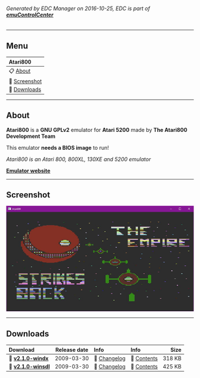 ###### Generated by EDC Manager on 2016-10-25, EDC is part of [**emuControlCenter**](https://github.com/PhoenixInteractiveNL/emuControlCenter/wiki)
***
## Menu
| **Atari800** |
|:---------|
| :clipboard: [About](#about) |
| :sunrise: [Screenshot](#screenshot) |
| :floppy_disk: [Downloads](#downloads) |
***
## About
**Atari800** is a **GNU GPLv2** emulator for **Atari 5200** made by **The Atari800 Development Team**

This emulator **needs a BIOS image** to run!

_Atari800 is an Atari 800, 800XL, 130XE and 5200 emulator_

[**Emulator website**](http://atari800.sourceforge.net)
***
## Screenshot
![](https://raw.githubusercontent.com/PhoenixInteractiveNL/edc-masterhook/master/downloadhooks/atari800/atari800_screen.jpg)
***
## Downloads
| Download | Release date  | Info       | Info       | Size       |
|:---------|:-------------:|:-----------|:-----------|-----------:|
| :floppy_disk: [**v2.1.0-windx**](https://github.com/PhoenixInteractiveNL/edc-repo0001/raw/master/atari800/2.1.0-windx.7z) | 2009-03-30 | :page_facing_up: [Changelog](https://github.com/PhoenixInteractiveNL/edc-repo0001/blob/master/atari800/2.1.0-windx_changelog.txt) | :mag_right: [Contents](https://github.com/PhoenixInteractiveNL/edc-repo0001/blob/master/atari800/2.1.0-windx_contents.txt) | 318 KB |
| :floppy_disk: [**v2.1.0-winsdl**](https://github.com/PhoenixInteractiveNL/edc-repo0001/raw/master/atari800/2.1.0-winsdl.7z) | 2009-03-30 | :page_facing_up: [Changelog](https://github.com/PhoenixInteractiveNL/edc-repo0001/blob/master/atari800/2.1.0-winsdl_changelog.txt) | :mag_right: [Contents](https://github.com/PhoenixInteractiveNL/edc-repo0001/blob/master/atari800/2.1.0-winsdl_contents.txt) | 425 KB |
